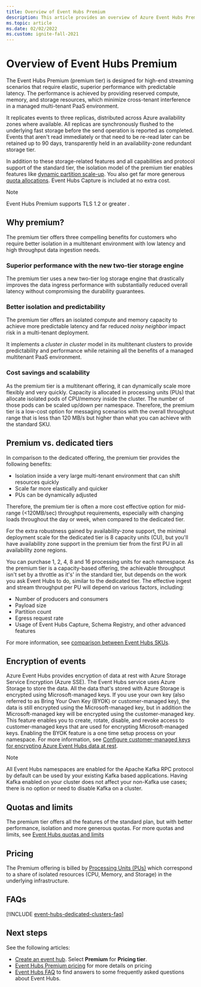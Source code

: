 ```yaml
---
title: Overview of Event Hubs Premium
description: This article provides an overview of Azure Event Hubs Premium, which offers multi-tenant deployments of Event Hubs for high-end streaming needs.
ms.topic: article
ms.date: 02/02/2022
ms.custom: ignite-fall-2021
---
```


# Overview of Event Hubs Premium
The Event Hubs Premium (premium tier) is designed for high-end streaming scenarios that require elastic, superior performance with predictable latency. The performance is achieved by providing reserved compute, memory, and storage resources, which minimize cross-tenant interference in a managed multi-tenant PaaS environment. 

It replicates events to three replicas, distributed across Azure availability zones where available. All replicas are synchronously flushed to the underlying fast storage before the send operation is reported as completed. Events that aren't read immediately or that need to be re-read later can be retained up to 90 days, transparently held in an availability-zone redundant storage tier. 

In addition to these storage-related features and all capabilities and protocol support of the standard tier, the isolation model of the premium tier enables features like [dynamic partition scale-up](dynamically-add-partitions.md). You also get far more generous [quota allocations](event-hubs-quotas.md). Event Hubs Capture is included at no extra cost.

> [!NOTE]
> Event Hubs Premium supports TLS 1.2 or greater . 

## Why premium?
The premium tier offers three compelling benefits for customers who require better isolation in a multitenant environment with low latency and high throughput data ingestion needs.

### Superior performance with the new two-tier storage engine
The premium tier uses a new two-tier log storage engine that drastically improves the data ingress performance with substantially reduced overall latency without compromising the durability guarantees. 

### Better isolation and predictability
The premium tier offers an isolated compute and memory capacity to achieve more predictable latency and far reduced *noisy neighbor* impact risk in a multi-tenant deployment.

It implements a *cluster in cluster* model in its multitenant clusters to provide predictability and performance while retaining all the benefits of a managed multitenant PaaS environment. 

### Cost savings and scalability
As the premium tier is a multitenant offering, it can dynamically scale more flexibly and very quickly. Capacity is allocated in processing units (PUs) that allocate isolated pods of CPU/memory inside the cluster. The number of those pods can be scaled up/down per namespace. Therefore, the premium tier is a low-cost option for messaging scenarios with the overall throughput range that is less than 120 MB/s but higher than what you can achieve with the standard SKU.  

## Premium vs. dedicated tiers
In comparison to the dedicated offering, the premium tier provides the following benefits:

- Isolation inside a very large multi-tenant environment that can shift resources quickly
- Scale far more elastically and quicker
- PUs can be dynamically adjusted

Therefore, the premium tier is often a more cost effective option for mid-range (<120MB/sec) throughput requirements, especially with changing loads throughout the day or week, when compared to the dedicated tier. 

For the extra robustness gained by availability-zone support, the minimal deployment scale for the dedicated tier is 8 capacity units (CU), but you'll have availability zone support in the premium tier from the first PU in all availability zone regions. 

You can purchase 1, 2, 4, 8 and 16 processing units for each namespace. As the premium tier is a capacity-based offering, the achievable throughput isn't set by a throttle as it's' in the standard tier, but depends on the work you ask Event Hubs to do, similar to the dedicated tier. The effective ingest and stream throughput per PU will depend on various factors, including:

* Number of producers and consumers
* Payload size 
* Partition count
* Egress request rate 
* Usage of Event Hubs Capture, Schema Registry, and other advanced features

For more information, see [comparison between Event Hubs SKUs](event-hubs-quotas.md).

## Encryption of events
Azure Event Hubs provides encryption of data at rest with Azure Storage Service Encryption (Azure SSE). The Event Hubs service uses Azure Storage to store the data. All the data that's stored with Azure Storage is encrypted using Microsoft-managed keys. If you use your own key (also referred to as Bring Your Own Key (BYOK) or customer-managed key), the data is still encrypted using the Microsoft-managed key, but in addition the Microsoft-managed key will be encrypted using the customer-managed key. This feature enables you to create, rotate, disable, and revoke access to customer-managed keys that are used for encrypting Microsoft-managed keys. Enabling the BYOK feature is a one time setup process on your namespace. For more information, see [Configure customer-managed keys for encrypting Azure Event Hubs data at rest](configure-customer-managed-key.md).

> [!NOTE]
> All Event Hubs namespaces are enabled for the Apache Kafka RPC protocol by default can be used by your existing Kafka based applications. Having Kafka enabled on your cluster does not affect your non-Kafka use cases; there is no option or need to disable Kafka on a cluster.


## Quotas and limits
The premium tier offers all the features of the standard plan, but with better performance, isolation and more generous quotas. 
For more quotas and limits, see [Event Hubs quotas and limits](event-hubs-quotas.md)

## Pricing

The Premium offering is billed by [Processing Units (PUs)](event-hubs-scalability.md#processing-units) which correspond to a share of isolated resources (CPU, Memory, and Storage) in the underlying infrastructure. 

## FAQs

[!INCLUDE [event-hubs-dedicated-clusters-faq](./includes/event-hubs-premium-faq.md)]

## Next steps

See the following articles:

- [Create an event hub](event-hubs-create.md). Select **Premium** for **Pricing tier**. 
- [Event Hubs Premium pricing](https://azure.microsoft.com/pricing/details/event-hubs/) for more details on pricing
- [Event Hubs FAQ](event-hubs-faq.yml) to find answers to some frequently asked questions about Event Hubs. 
